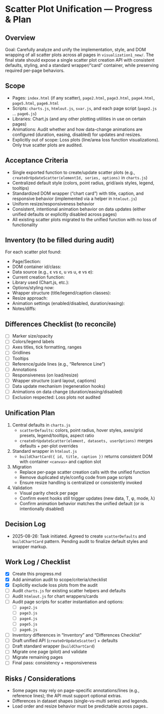 # Scatter Plot Unification — Progress & Plan

## Overview
Goal: Carefully analyze and unify the implementation, style, and DOM wrapping of all scatter plots across all pages in `visualization1_new/`. The final state should expose a single scatter plot creation API with consistent defaults, styling, and a standard wrapper/“card” container, while preserving required per-page behaviors.

## Scope
- Pages: `index.html` (if any scatter), `page2.html`, `page3.html`, `page4.html`, `page5.html`, `page6.html`
- Scripts: `charts.js`, `htmlout.js`, `svar.js`, and each page script (`page2.js` … `page6.js`)
- Libraries: Chart.js (and any other plotting utilities in use on certain pages)
- Animations: Audit whether and how data-change animations are configured (duration, easing, disabled) for updates and resizes.
 - Explicitly out of scope: Loss plots (line/area loss function visualizations). Only true scatter plots are audited.

## Acceptance Criteria
- Single exported function to create/update scatter plots (e.g., `createOrUpdateScatter(elementId, series, options)` in `charts.js`)
- Centralized default style (colors, point radius, grid/axis styles, legend, tooltips)
- Standardized DOM wrapper (“chart card”) with title, caption, and responsive behavior (implemented via a helper in `htmlout.js`)
- Uniform resize/responsiveness behavior
- Consistent, intentional animation behavior on data updates (either unified defaults or explicitly disabled across pages)
- All existing scatter plots migrated to the unified function with no loss of functionality

## Inventory (to be filled during audit)
For each scatter plot found:
- Page/Section:
- DOM container id/class:
- Data source (e.g., ε vs ε, u vs u, e vs e):
- Current creation function:
- Library used (Chart.js, etc.):
- Options/styling now:
- Wrapper structure (title/legend/caption classes):
- Resize approach:
- Animation settings (enabled/disabled, duration/easing):
- Notes/diffs:

## Differences Checklist (to reconcile)
- [ ] Marker size/opacity
- [ ] Colors/legend labels
- [ ] Axes titles, tick formatting, ranges
- [ ] Gridlines
- [ ] Tooltips
- [ ] Reference/guide lines (e.g., “Reference Line”)
- [ ] Annotations
- [ ] Responsiveness (on load/resize)
- [ ] Wrapper structure (card layout, captions)
- [ ] Data update mechanism (regeneration hooks)
- [ ] Animations on data change (duration/easing/disabled)
 - [ ] Exclusion respected: Loss plots not audited

## Unification Plan
1. Central defaults in `charts.js`
   - `scatterDefaults`: colors, point radius, hover styles, axes/grid presets, legend/tooltips, aspect ratio
   - `createOrUpdateScatter(element, datasets, userOptions)` merges defaults + per-plot overrides
2. Standard wrapper in `htmlout.js`
   - `buildChartCard({ id, title, caption })` returns consistent DOM with container `<canvas>` and caption slot
3. Migration
   - Replace per-page scatter creation calls with the unified function
   - Remove duplicated style/config code from page scripts
   - Ensure resize handling is centralized or consistently invoked
4. Validation
   - Visual parity check per page
   - Confirm event hooks still trigger updates (new data, T, φ, mode, λ)
   - Confirm animation behavior matches the unified default (or is intentionally disabled)

## Decision Log
- 2025-08-26: Task initiated. Agreed to create `scatterDefaults` and `buildChartCard` pattern. Pending audit to finalize default styles and wrapper markup.

## Work Log / Checklist
- [x] Create this progress.md
- [x] Add animation audit to scope/criteria/checklist
 - [x] Explicitly exclude loss plots from the audit
- [ ] Audit `charts.js` for existing scatter helpers and defaults
- [ ] Audit `htmlout.js` for chart wrappers/cards
- [ ] Audit page scripts for scatter instantiation and options:
  - [ ] `page2.js`
  - [ ] `page3.js`
  - [ ] `page4.js`
  - [ ] `page5.js`
  - [ ] `page6.js`
- [ ] Inventory differences in “Inventory” and “Differences Checklist”
- [ ] Draft unified API (`createOrUpdateScatter`) + defaults
- [ ] Draft standard wrapper (`buildChartCard`)
- [ ] Migrate one page (pilot) and validate
- [ ] Migrate remaining pages
- [ ] Final pass: consistency + responsiveness

## Risks / Considerations
- Some pages may rely on page-specific annotations/lines (e.g., reference lines); the API must support optional extras.
- Differences in dataset shapes (single-vs-multi series) and legends.
- Load order and resize behavior must be predictable across pages..